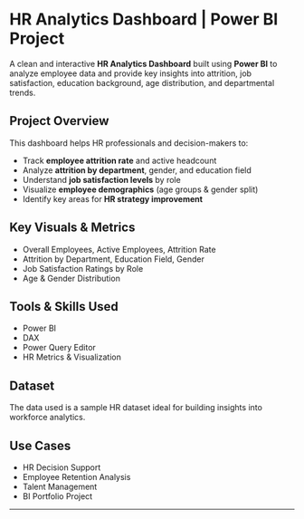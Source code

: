 # HR Analytics Dashboard | Power BI Project

A clean and interactive **HR Analytics Dashboard** built using **Power BI** to analyze employee data and provide key insights into attrition, job satisfaction, education background, age distribution, and departmental trends.

## Project Overview

This dashboard helps HR professionals and decision-makers to:

- Track **employee attrition rate** and active headcount
- Analyze **attrition by department**, gender, and education field
- Understand **job satisfaction levels** by role
- Visualize **employee demographics** (age groups & gender split)
- Identify key areas for **HR strategy improvement**

## Key Visuals & Metrics

- Overall Employees, Active Employees, Attrition Rate
- Attrition by Department, Education Field, Gender
- Job Satisfaction Ratings by Role
- Age & Gender Distribution

## Tools & Skills Used

- Power BI
- DAX
- Power Query Editor
- HR Metrics & Visualization

## Dataset

The data used is a sample HR dataset ideal for building insights into workforce analytics.

## Use Cases

- HR Decision Support
- Employee Retention Analysis
- Talent Management
- BI Portfolio Project

---

